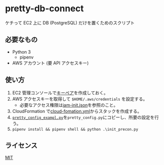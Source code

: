 # pretty-db-connect

ケチって EC2 上に DB (PostgreSQL) だけを置くためのスクリプト

## 必要なもの

- Python 3
  - pipenv
- AWS アカウント (要 API アクセスキー)

## 使い方

1. EC2 管理コンソールで[キーペア](https://ap-northeast-1.console.aws.amazon.com/ec2/v2/home?region=ap-northeast-1#KeyPairs)を作成しておく。
1. AWS アクセスキーを取得して `$HOME/.aws/credentials` を設定する。
   - 必要なアクセス権限は[iam-init.json](https://github.com/kuinaein/pretty-db-connect/blob/release/iam-init.json)を参照のこと。
1. CloudFormation で[cloud-fomation.yml](https://github.com/kuinaein/pretty-db-connect/blob/release/cloud-formation.yml)からスタックを作成する。
1. [`pretty_config_exampl.py`](https://github.com/kuinaein/pretty-db-connect/blob/release/pretty_config_example.py)を`pretty_config.py`にコピーし、所要の設定を行う。
1. `pipenv install && pipenv shell && python .\init_precon.py`

## ライセンス

[MIT](https://github.com/kuinaein/pretty-db-connect/blob/release/LICENSE)
